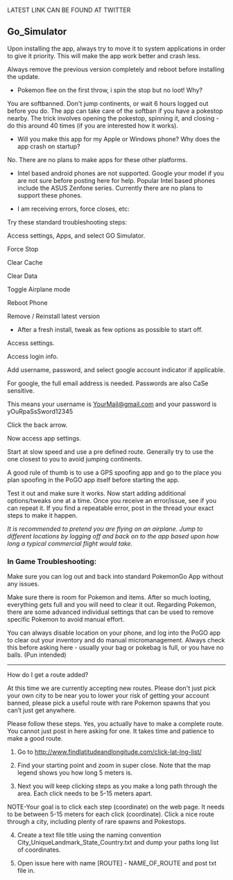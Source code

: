 LATEST LINK CAN BE FOUND AT TWITTER

## Go_Simulator

 

Upon installing the app, always try to move it to system applications in order to give it priority. This will make the app work better and crash less.

Always remove the previous version completely and reboot before installing the update.

 

- Pokemon flee on the first throw, i spin the stop but no loot! Why?

You are softbanned. Don't jump continents, or wait 6 hours logged out before you do. The app can take care of the softban if you have a pokestop nearby. The trick involves opening the pokestop, spinning it, and closing - do this around 40 times (if you are interested how it works).

 

- Will you make this app for my Apple or Windows phone? Why does the app crash on startup?

No.  There are no plans to make apps for these other platforms.

- Intel based android phones are not supported.  Google your model if you are not sure before posting here for help.  Popular Intel based phones include the ASUS Zenfone series.   Currently there are no plans to support these phones.

 

- I am receiving errors, force closes, etc:

Try these standard troubleshooting steps:

Access settings, Apps, and select GO Simulator.

Force Stop

Clear Cache

Clear Data

Toggle Airplane mode

Reboot Phone

Remove / Reinstall latest version

 

- After a fresh install, tweak as few options as possible to start off.

Access settings.

Access login info.

Add username, password, and select google account indicator if applicable.

For google, the full email address is needed.  Passwords are also CaSe sensitive. 

This means your username is YourMail@gmail.com and your password is yOuRpaSsSword12345

Click the back arrow.

Now access app settings.

Start at slow speed and use a pre defined route. Generally try to use the one closest to you to avoid jumping continents.

A good rule of thumb is to use a GPS spoofing app and go to the place you plan spoofing in the PoGO app itself before starting the app.

Test it out and make sure it works.  Now start adding additional options/tweaks one at a time.  Once you receive an error/issue, see if you can repeat it.  If you find a repeatable error, post in the thread your exact steps to make it happen.

 

*It is recommended to pretend you are flying on an airplane.  Jump to different locations by logging off and back on to the app based upon how long a typical commercial flight would take.*

 

### In Game Troubleshooting:

Make sure you can log out and back into standard PokemonGo App without any issues.

Make sure there is room for Pokemon and items.  After so much looting, everything gets full and you will need to clear it out.  Regarding Pokemon, there are some advanced individual settings that can be used to remove specific Pokemon to avoid manual effort.

You can always disable location on your phone, and log into the PoGO app to clear out your inventory and do manual micromanagement. Always check this before asking here - usually your bag or pokebag is full, or you have no balls. (Pun intended)

 

--------------------------------------

 

How do I get a route added?

At this time we are currently accepting new routes.  Please don't just pick your own city to be near you to lower your risk of getting your account banned, please pick a useful route with rare Pokemon spawns that you can’t just get anywhere.

 

Please follow these steps.  Yes, you actually have to make a complete route.  You cannot just post in here asking for one.  It takes time and patience to make a good route.

1. Go to http://www.findlatitudeandlongitude.com/click-lat-lng-list/

2. Find your starting point and zoom in super close.  Note that the map legend shows you how long 5 meters is.

3. Next you will keep clicking steps as you make a long path through the area.  Each click needs to be 5-15 meters apart.

NOTE-Your goal is to click each step (coordinate) on the web page. It needs to be between 5-15 meters for each click (coordinate). Click a nice route through a city, including plenty of rare spawns and Pokestops.

4. Create a text file title using the naming convention City_UniqueLandmark_State_Country.txt and dump your paths long list of coordinates.

6. Open issue here with name [ROUTE] - NAME_OF_ROUTE and post txt file in.
